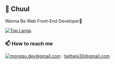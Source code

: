 ## :punch: Chuul

Wanna Be Web Front-End Developer👋

[![Top Langs](https://github-readme-stats.vercel.app/api/top-langs/?username=Chuul)](https://github.com/anuraghazra/github-readme-stats)

### 📫  How to reach me
[![monggu.dev@gmail.com](https://img.shields.io/badge/Gmail-d14836?style=flat-square&logo=Gmail&logoColor=white&link=mailto:pkiopb@gmail.com)](mailto:bethejs30@gmail.com) : bethejs30@gmail.com 
